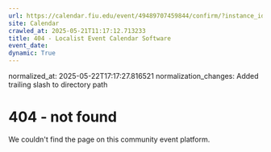 ```yaml
---
url: https://calendar.fiu.edu/event/49489707459844/confirm/?instance_id=49489707497751&return=https%3A%2F%2Fcalendar.fiu.edu%2Fcalendar%3Fevent_types%255B%255D%3D127590
site: Calendar
crawled_at: 2025-05-21T11:17:12.713233
title: 404 - Localist Event Calendar Software
event_date: 
dynamic: True
---
```

normalized_at: 2025-05-22T17:17:27.816521
normalization_changes: Added trailing slash to directory path

# 404 - not found
We couldn't find the page on this community event platform.

